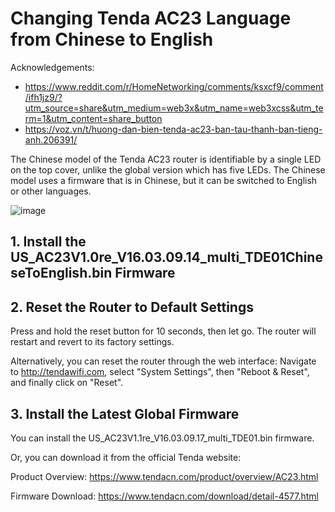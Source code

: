 # Changing Tenda AC23 Language from Chinese to English

Acknowledgements:

- <https://www.reddit.com/r/HomeNetworking/comments/ksxcf9/comment/ifh1jz9/?utm_source=share&utm_medium=web3x&utm_name=web3xcss&utm_term=1&utm_content=share_button>
- <https://voz.vn/t/huong-dan-bien-tenda-ac23-ban-tau-thanh-ban-tieng-anh.206391/>

The Chinese model of the Tenda AC23 router is identifiable by a single LED on the top cover, unlike the global version which has five LEDs. The Chinese model uses a firmware that is in Chinese, but it can be switched to English or other languages.

![image](https://github.com/openhoangnc/tenda-ac23-english/assets/20717116/d8c3f3a4-375a-4760-aa7b-8f42e7d66e62)


## 1. Install the US_AC23V1.0re_V16.03.09.14_multi_TDE01ChineseToEnglish.bin Firmware

## 2. Reset the Router to Default Settings

Press and hold the reset button for 10 seconds, then let go. The router will restart and revert to its factory settings.

Alternatively, you can reset the router through the web interface: Navigate to <http://tendawifi.com>, select "System Settings", then "Reboot & Reset", and finally click on "Reset".

## 3. Install the Latest Global Firmware

You can install the US_AC23V1.1re_V16.03.09.17_multi_TDE01.bin firmware.

Or, you can download it from the official Tenda website:

Product Overview: <https://www.tendacn.com/product/overview/AC23.html>

Firmware Download: <https://www.tendacn.com/download/detail-4577.html>
